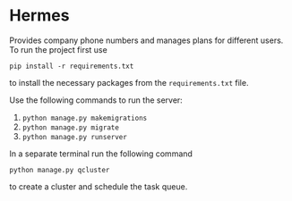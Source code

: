# Hermes
Provides company phone numbers and manages plans for different users. To run the project first use

```pip install -r requirements.txt```

to install the necessary packages from the ```requirements.txt``` file.

Use the following commands to run the server:

1. ```python manage.py makemigrations```
2. ```python manage.py migrate```
3. ```python manage.py runserver```

In a separate terminal run the following command

```python manage.py qcluster```

to create a cluster and schedule the task queue.

